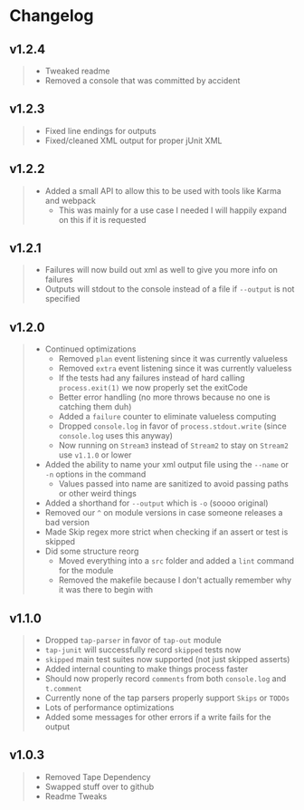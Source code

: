 # Changelog

## v1.2.4

> - Tweaked readme
> - Removed a console that was committed by accident

## v1.2.3

> - Fixed line endings for outputs
> - Fixed/cleaned XML output for proper jUnit XML

## v1.2.2

> - Added a small API to allow this to be used with tools like Karma and webpack
>   - This was mainly for a use case I needed I will happily expand on this if it is requested

## v1.2.1

> - Failures will now build out xml as well to give you more info on failures
> - Outputs will stdout to the console instead of a file if `--output` is not specified

## v1.2.0

> - Continued optimizations
>   - Removed `plan` event listening since it was currently valueless
>   - Removed `extra` event listening since it was currently valueless
>   - If the tests had any failures instead of hard calling `process.exit(1)` we now properly set the exitCode
>   - Better error handling (no more throws because no one is catching them duh)
>   - Added a `failure` counter to eliminate valueless computing
>   - Dropped `console.log` in favor of `process.stdout.write` (since `console.log` uses this anyway)
>   - Now running on `Stream3` instead of `Stream2` to stay on `Stream2` use `v1.1.0` or lower
> - Added the ability to name your xml output file using the `--name` or `-n` options in the command
>   - Values passed into name are sanitized to avoid passing paths or other weird things
> - Added a shorthand for `--output` which is `-o` (soooo original)
> - Removed our `^` on module versions in case someone releases a bad version
> - Made Skip regex more strict when checking if an assert or test is skipped
> - Did some structure reorg
>   - Moved everything into a `src` folder and added a `lint` command for the module
>   - Removed the makefile because I don't actually remember why it was there to begin with

## v1.1.0

> - Dropped `tap-parser` in favor of `tap-out` module
> - `tap-junit` will successfully record `skipped` tests now
> - `skipped` main test suites now supported (not just skipped asserts)
> - Added internal counting to make things process faster
> - Should now properly record `comments` from both `console.log` and `t.comment`
> - Currently none of the tap parsers properly support `Skips` or `TODOs`
> - Lots of performance optimizations
> - Added some messages for other errors if a write fails for the output

## v1.0.3
> - Removed Tape Dependency
> - Swapped stuff over to github
> - Readme Tweaks

